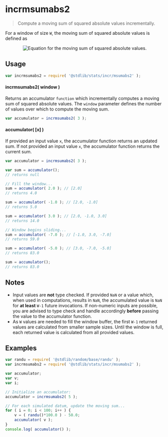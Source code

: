 <!--

@license Apache-2.0

Copyright (c) 2018 The Stdlib Authors.

Licensed under the Apache License, Version 2.0 (the "License");
you may not use this file except in compliance with the License.
You may obtain a copy of the License at

   http://www.apache.org/licenses/LICENSE-2.0

Unless required by applicable law or agreed to in writing, software
distributed under the License is distributed on an "AS IS" BASIS,
WITHOUT WARRANTIES OR CONDITIONS OF ANY KIND, either express or implied.
See the License for the specific language governing permissions and
limitations under the License.

-->

# incrmsumabs2

> Compute a moving sum of squared absolute values incrementally.

<section class="intro">

For a window of size `W`, the moving sum of squared absolute values is defined as

<!-- <equation class="equation" label="eq:moving_sum_squared_absolute_values" align="center" raw="s = \sum_{i=0}^{W-1} x_i^2" alt="Equation for the moving sum of squared absolute values."> -->

<div class="equation" align="center" data-raw-text="s = \sum_{i=0}^{W-1} x_i^2" data-equation="eq:moving_sum_squared_absolute_values">
    <img src="https://cdn.rawgit.com/stdlib-js/stdlib/8515adea8b81e123de2126c7c1dbba73892999b8/lib/node_modules/@stdlib/stats/incr/msumabs2/docs/img/equation_moving_sum_squared_absolute_values.svg" alt="Equation for the moving sum of squared absolute values.">
    <br>
</div>

<!-- </equation> -->

</section>

<!-- /.intro -->

<section class="usage">

## Usage

```javascript
var incrmsumabs2 = require( '@stdlib/stats/incr/msumabs2' );
```

#### incrmsumabs2( window )

Returns an accumulator `function` which incrementally computes a moving sum of squared absolute values. The `window` parameter defines the number of values over which to compute the moving sum.

```javascript
var accumulator = incrmsumabs2( 3 );
```

#### accumulator( \[x] )

If provided an input value `x`, the accumulator function returns an updated sum. If not provided an input value `x`, the accumulator function returns the current sum.

```javascript
var accumulator = incrmsumabs2( 3 );

var sum = accumulator();
// returns null

// Fill the window...
sum = accumulator( 2.0 ); // [2.0]
// returns 4.0

sum = accumulator( -1.0 ); // [2.0, -1.0]
// returns 5.0

sum = accumulator( 3.0 ); // [2.0, -1.0, 3.0]
// returns 14.0

// Window begins sliding...
sum = accumulator( -7.0 ); // [-1.0, 3.0, -7.0]
// returns 59.0

sum = accumulator( -5.0 ); // [3.0, -7.0, -5.0]
// returns 83.0

sum = accumulator();
// returns 83.0
```

</section>

<!-- /.usage -->

<section class="notes">

## Notes

-   Input values are **not** type checked. If provided `NaN` or a value which, when used in computations, results in `NaN`, the accumulated value is `NaN` for **at least** `W-1` future invocations. If non-numeric inputs are possible, you are advised to type check and handle accordingly **before** passing the value to the accumulator function.
-   As `W` values are needed to fill the window buffer, the first `W-1` returned values are calculated from smaller sample sizes. Until the window is full, each returned value is calculated from all provided values.

</section>

<!-- /.notes -->

<section class="examples">

## Examples

<!-- eslint no-undef: "error" -->

```javascript
var randu = require( '@stdlib/random/base/randu' );
var incrmsumabs2 = require( '@stdlib/stats/incr/msumabs2' );

var accumulator;
var v;
var i;

// Initialize an accumulator:
accumulator = incrmsumabs2( 5 );

// For each simulated datum, update the moving sum...
for ( i = 0; i < 100; i++ ) {
    v = ( randu()*100.0 ) - 50.0;
    accumulator( v );
}
console.log( accumulator() );
```

</section>

<!-- /.examples -->

<section class="links">

</section>

<!-- /.links -->
